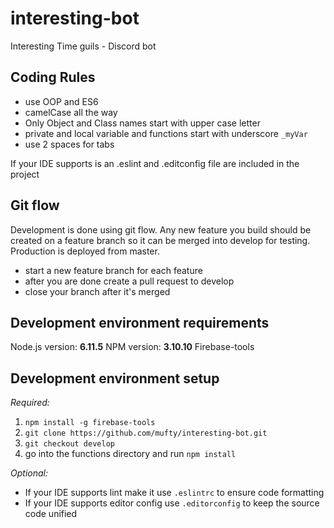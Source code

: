 # interesting-bot

Interesting Time guils - Discord bot

## Coding Rules

- use OOP and ES6
- camelCase all the way
- Only Object and Class names start with upper case letter
- private and local variable and functions start with underscore `_myVar`
- use 2 spaces for tabs

If your IDE supports is an .eslint and .editconfig file are included in the project

## Git flow

Development is done using git flow. Any new feature you build should be created on a feature branch so it can be merged into develop for testing. Production is deployed from master.

- start a new feature branch for each feature
- after you are done create a pull request to develop
- close your branch after it's merged

## Development environment requirements

Node.js version: **6.11.5**
NPM version: **3.10.10**
Firebase-tools

## Development environment setup
*Required:*
1. `npm install -g firebase-tools`
2. `git clone https://github.com/mufty/interesting-bot.git`
3. `git checkout develop`
4. go into the functions directory and run `npm install`

*Optional:*
- If your IDE supports lint make it use `.eslintrc` to ensure code formatting
- If your IDE supports editor config use `.editorconfig` to keep the source code unified
